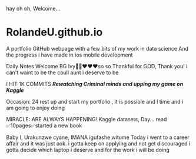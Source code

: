hay oh oh, Welcome...
# RolandeU.github.io
A portfolio GitHub webpage with a few bits of my work in data science
And the progress i have made in ios mobile development 

Daily Notes
Welcome BG Ivy🙌🏽❤️❤️❤️so so Thankful for GOD, Thank you! i can't waint to be the coull aunt i deserve to be

I HIT 1K COMMITS
***Rewatching Criminal minds and upping my game on Kaggle***

Occasion: 24
rest up and start my portfolio , 
it is possible and l time  and i am going to enjoy doing  

MIRACLE: ARE ALWAYS HAPPENING!
Kaggle datasets, Day...
read ✅10pages✅started a new book

Baby I, Urakunzwe cyane, IMANA igufashe witume
Today i went to a career affair and it was just aok. i gotta keep on applying and not get discouraged
i gotta decide which laptop i deserve and for the work i will be doing 
